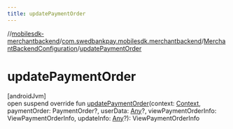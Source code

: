 ```yaml
---
title: updatePaymentOrder
---
```

//[mobilesdk-merchantbackend](../../../index.html)/[com.swedbankpay.mobilesdk.merchantbackend](../index.html)/[MerchantBackendConfiguration](index.html)/[updatePaymentOrder](update-payment-order.html)



# updatePaymentOrder



[androidJvm]\
open suspend override fun [updatePaymentOrder](update-payment-order.html)(context: [Context](https://developer.android.com/reference/kotlin/android/content/Context.html), paymentOrder: PaymentOrder?, userData: [Any](https://kotlinlang.org/api/latest/jvm/stdlib/kotlin/-any/index.html)?, viewPaymentOrderInfo: ViewPaymentOrderInfo, updateInfo: [Any](https://kotlinlang.org/api/latest/jvm/stdlib/kotlin/-any/index.html)?): ViewPaymentOrderInfo




